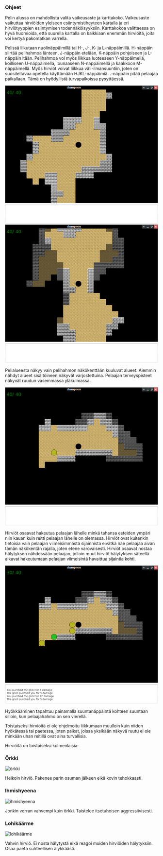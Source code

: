 ### Ohjeet
Pelin alussa on mahdollista valita vaikeusaste ja karttakoko. Vaikeusaste vaikuttaa hirviöiden yleiseen esiintymistiheyteen kartalla ja eri hirviötyyppien esiintymisen todennäköisyyksiin. Karttakokoa valittaessa on hyvä huomioida, että suurella kartalla on kaikkiaan enemmän hirviöitä, joita voi kertyä pakomatkan varrella.

Pelissä liikutaan nuolinäppäimillä tai H-, J-, K- ja L-näppäimillä. H-näppäin siirtää pelihahmoa länteen, J-näppäin etelään, K-näppäin pohjoiseen ja L-näppäin itään. Pelihahmoa voi myös liikkua luoteeseen Y-näppäimellä, koilliseen U-näppäimellä, lounaaseen N-näppäimellä ja kaakkoon M-näppäimellä. Myös hirviöt voivat liikkua väli-ilmansuuntiin, joten on suositeltavaa opetella käyttämään HJKL-näppäimiä. .-näppäin pitää pelaajaa paikallaan. Tämä on hyödyllistä turvapaikoissa pysyttäessä.


![alku](start.png)
![näkökenttä](lineofsight.png)

Pelialueesta näkyy vain pelihahmon näkökenttään kuuluvat alueet. Aiemmin nähdyt alueet sisältöineen näkyvät varjostettuina. Pelaajan terveyspisteet näkyvät ruudun vasemmassa yläkulmassa.

![vihollinen havaittu](enemyseen.png)

Hirviöt osaavat hakeutua pelaajan lähelle minkä tahansa esteiden ympäri niin kauan kuin reitti pelaajan lähelle on olemassa. Hirviöt ovat kuitenkin tietoisia vain pelaajan viimeisimmästä sijainnista eivätkä näe pelaajaa aivan tämän näkökentän rajalla, joten etene varovaisesti. Hirviöt osaavat nostaa hälytyksen nähdessään pelaajan, jolloin muut hirviöt hälytyksen säteellä alkavat hakeutumaan pelaajan viimeisintä havaittua sijaintia kohti.

![taistelu](combat.png)

Hyökkääminen tapahtuu painamalla suuntanäppäintä kohteen suuntaan silloin, kun pelaajahahmo on sen vierellä.

Toistaiseksi hirviöitä ei ole ohjelmoitu liikkumaan muulloin kuin niiden hyökätessä tai paetessa, joten paikat, joissa yksikään näkyvä ruutu ei ole minkään uhan reitillä ovat aina turvallisia.

Hirviöitä on toistaiseksi kolmenlaisia:

### Örkki
![örkki](orc.png)

Heikoin hirviö. Pakenee parin osuman jälkeen eikä kovin tehokkaasti.

### Ihmishyeena
![ihmishyeena](gnoll.png)

Jonkin verran vahvempi kuin örkki. Taistelee itsetuhoisen aggressiivisesti.

### Lohikäärme
![lohikäärme](dragon.png)

Vahvin hirviö. Ei nosta hälytystä eikä reagoi muiden hirviöiden hälytyksiin. Osaa paeta suhteellisen älykkäästi.
